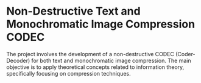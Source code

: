 # Non-Destructive Text and Monochromatic Image Compression CODEC
 The project involves the development of a non-destructive CODEC (Coder-Decoder) for both text and monochromatic image compression. The main objective is to apply theoretical concepts related to information theory, specifically focusing on compression techniques.
